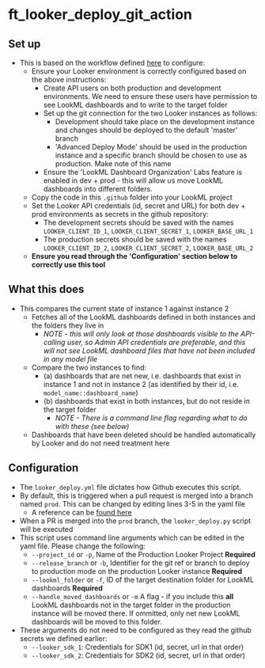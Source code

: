 # ft_looker_deploy_git_action

## Set up
* This is based on the workflow defined [here](https://github.com/sam-pitcher/multi_instance_demo) to configure:
  * Ensure your Looker environment is correctly configured based on the above instructions:
    * Create API users on both production and development environments. We need to ensure these users have permission to see LookML dashboards and to write to the target folder
    * Set up the git connection for the two Looker instances as follows:
      * Development should take place on the development instance and changes should be deployed to the default 'master' branch
      * 'Advanced Deploy Mode' should be used in the production instance and a specific branch should be chosen to use as production. Make note of this name
    * Ensure the 'LookML Dashboard Organization' Labs feature is enabled in dev + prod - this will allow us move LookML dashboards into different folders.
  * Copy the code in this `.github` folder into your LookML project
  * Set the Looker API credentials (id, secret and URL) for both dev + prod environments as secrets in the github repository:
    * The development secrets should be saved with the names `LOOKER_CLIENT_ID_1`, `LOOKER_CLIENT_SECRET_1`, `LOOKER_BASE_URL_1`
    * The production secrets should be saved with the names `LOOKER_CLIENT_ID_2`, `LOOKER_CLIENT_SECRET_2`, `LOOKER_BASE_URL_2`
  * **Ensure you read through the 'Configuration' section below to correctly use this tool**

## What this does
* This compares the current state of instance 1 against instance 2
  * Fetches all of the LookML dashboards defined in both instances and the folders they live in
    * *NOTE - this will only look at those dashboards visible to the API-calling user, so Admin API credentials are preferable, and this will not see LookML dashboard files that have not been included in any model file*
  * Compare the two instances to find:
    * (a) dashboards that are net new, i.e. dashboards that exist in instance 1 and not in instance 2 (as identified by their id, i.e. `model_name::dashboard_name`)
    * (b) dashboards that exist in both instances, but do not reside in the target folder
      * *NOTE - There is a command line flag regarding what to do with these (see below)*
  * Dashboards that have been deleted should be handled automatically by Looker and do not need treatment here

## Configuration
* The `looker_deploy.yml` file dictates how Github executes this script.
* By default, this is triggered when a pull request is merged into a branch named `prod`. This can be changed by editing lines 3-5 in the yaml file
  * A reference can be [found here](https://docs.github.com/en/actions/using-workflows/triggering-a-workflow)
* When a PR is merged into the `prod` branch, the `looker_deploy.py` script will be executed
* This script uses command line arguments which can be edited in the yaml file. Please change the following:
  * `--project_id` or `-p`, Name of the Production Looker Project **Required**
  * `--release_branch` or `-b`, Identifier for the git ref or branch to deploy to production mode on the production Looker instance **Required**
  * `--lookml_folder` or `-f`, ID of the target destination folder for LookML dashboards **Required**
  * `--handle_moved_dashboards` or `-m` A flag - if you include this **all** LookML dashboards not in the target folder in the production instance will be moved there. If ommitted, only net new LookML dashboards will be moved to this folder.
* These arguments do not need to be configured as they read the github secrets we defined earlier: 
  * `--looker_sdk_1`: Credentials for SDK1 (id, secret, url in that order)
  * `--looker_sdk_2`: Credentials for SDK2 (id, secret, url in that order)
